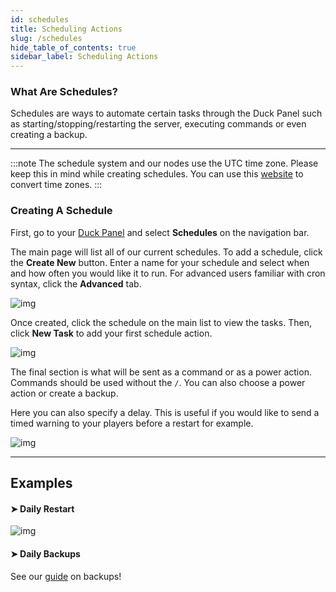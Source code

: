 ```yaml
---
id: schedules
title: Scheduling Actions
slug: /schedules
hide_table_of_contents: true
sidebar_label: Scheduling Actions
---
```



### What Are Schedules?

Schedules are ways to automate certain tasks through the Duck Panel such as starting/stopping/restarting the server, executing commands or even creating a backup.

---
:::note
The schedule system and our nodes use the UTC time zone. Please keep this in mind while creating schedules. You can use this [website](https://www.timeanddate.com/worldclock/converter.html) to convert time zones. 
:::

### Creating A Schedule

First, go to your [Duck Panel](https://mc.bloom.host/) and select **Schedules** on the navigation bar.

The main page will list all of our current schedules. To add a schedule, click the **Create New** button. Enter a name for your schedule and select when and how often you would like it to run. For advanced users familiar with cron syntax, click the **Advanced** tab.

![img](/imgs/using_the_panel/schedules/1.png)

Once created, click the schedule on the main list to view the tasks. Then, click **New Task** to add your first schedule action.

![img](/imgs/using_the_panel/schedules/2.png)

The final section is what will be sent as a command or as a power action. Commands should be used without the `/`. You can also choose a power action or create a backup.

Here you can also specify a delay. This is useful if you would like to send a timed warning to your players before a restart for example.

![img](/imgs/using_the_panel/schedules/3.png)

---

## Examples

#### ➤ Daily Restart

![img](/imgs/using_the_panel/schedules/4.png)

#### ➤ Daily Backups
See our [guide](backups.md) on backups!
